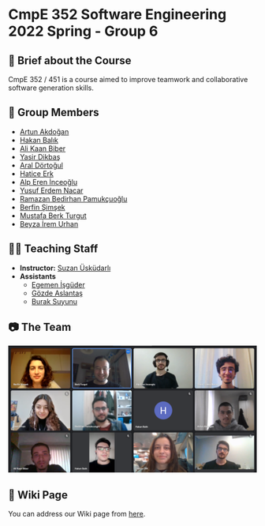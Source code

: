 # CmpE 352 Software Engineering 2022 Spring - Group 6

## 🏫 Brief about the Course

CmpE 352 / 451 is a course aimed to improve teamwork and collaborative software generation skills.

## 🧍 Group Members 

- [Artun Akdoğan](https://github.com/artun-akdogan)
- [Hakan Balık](https://github.com/LehabuL)
- [Ali Kaan Biber](https://github.com/Aliqaan)
- [Yasir Dikbaş](https://github.com/yasirdikbas)
- [Aral Dörtoğul](https://github.com/araldortogul)
- [Hatice Erk](https://github.com/haticerk)
- [Alp Eren İnceoğlu](https://github.com/aeren)
- [Yusuf Erdem Nacar](https://github.com/yusuferdemnacar)
- [Ramazan Bedirhan Pamukçuoğlu](https://github.com/BPamukcuoglu)
- [Berfin Şimşek](https://github.com/berfinsimsekk)
- [Mustafa Berk Turgut](https://github.com/mberkturgut)
- [Beyza İrem Urhan](https://github.com/iremmer)

## 👩‍🏫 Teaching Staff
- **Instructor:** [Suzan Üsküdarlı](https://github.com/uskudarli)
- **Assistants**
	- [Egemen İşgüder](https://github.com/egosis)
	- [Gözde Aslantaş](https://github.com/gozdeaslantas)
	- [Burak Suyunu](https://github.com/suyunu)
## 📷 The Team
![meeting](group_photo.png)

## 📖 Wiki Page
You can address our Wiki page from [here](https://github.com/bounswe/bounswe2022group6/wiki).
